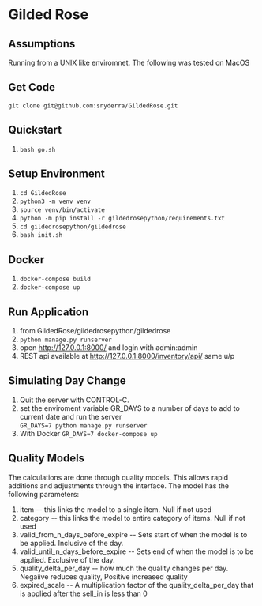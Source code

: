 # Gilded Rose

## Assumptions
  Running from a UNIX like enviromnet. The following was tested on MacOS

## Get Code
   
    git clone git@github.com:snyderra/GildedRose.git

## Quickstart
 1. `bash go.sh`

## Setup Environment
 1.  `cd GildedRose`
 2.  `python3 -m venv venv`
 3.  `source venv/bin/activate`
 4.  `python -m pip install -r gildedrosepython/requirements.txt`
 5.  `cd gildedrosepython/gildedrose`
 6.  `bash init.sh`

## Docker
 1. `docker-compose build`
 2. `docker-compose up`

## Run Application
 1.  from GildedRose/gildedrosepython/gildedrose
 2.  `python manage.py runserver`
 3.  open http://127.0.0.1:8000/ and login with admin:admin
 4.  REST api available at http://127.0.0.1:8000/inventory/api/ same u/p

## Simulating Day Change
1. Quit the server with CONTROL-C.
2. set the enviroment variable GR_DAYS to a number of days to add to current date and run the server   
        `GR_DAYS=7 python manage.py runserver`
3. With Docker
        `GR_DAYS=7 docker-compose up`

## Quality Models
The calculations are done through quality models. This allows rapid additions and adjustments through the interface. The model has the following parameters:
  1. item -- this links the model to a single item. Null if not used
  2. category -- this links the model to entire category of items. Null if not used
  3. valid_from_n_days_before_expire -- Sets start of when the model is to be applied. Inclusive of the day.
  4. valid_until_n_days_before_expire -- Sets end of when the model is to be applied. Exclusive of the day.
  5. quality_delta_per_day -- how much the quality changes per day. Negaiive reduces quality, Positive increased quality
  6. expired_scale -- A multiplication factor of the quality_delta_per_day that is applied after the sell_in is less than 0